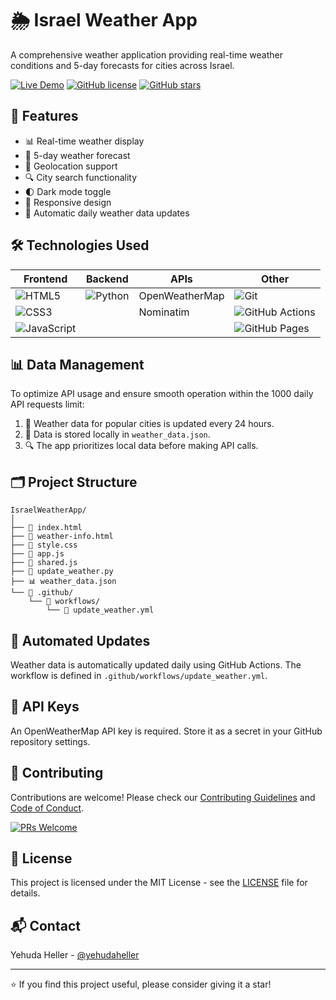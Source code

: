 # 🌦️ Israel Weather App

A comprehensive weather application providing real-time weather conditions and 5-day forecasts for cities across Israel.

[![Live Demo](https://img.shields.io/badge/demo-live-brightgreen.svg)](https://israelweather.github.io/)
[![GitHub license](https://img.shields.io/github/license/YourUsername/IsraelWeatherApp.svg)](https://github.com/YourUsername/IsraelWeatherApp/blob/main/LICENSE)
[![GitHub stars](https://img.shields.io/github/stars/YourUsername/IsraelWeatherApp.svg)](https://github.com/YourUsername/IsraelWeatherApp/stargazers)

## 🚀 Features

- 📊 Real-time weather display
- 🔮 5-day weather forecast
- 📍 Geolocation support
- 🔍 City search functionality
- 🌓 Dark mode toggle
- 📱 Responsive design
- 🔄 Automatic daily weather data updates

## 🛠️ Technologies Used

| Frontend | Backend | APIs | Other |
|----------|---------|------|-------|
| ![HTML5](https://img.shields.io/badge/HTML5-E34F26?style=for-the-badge&logo=html5&logoColor=white) | ![Python](https://img.shields.io/badge/Python-3776AB?style=for-the-badge&logo=python&logoColor=white) | OpenWeatherMap | ![Git](https://img.shields.io/badge/Git-F05032?style=for-the-badge&logo=git&logoColor=white) |
| ![CSS3](https://img.shields.io/badge/CSS3-1572B6?style=for-the-badge&logo=css3&logoColor=white) | | Nominatim | ![GitHub Actions](https://img.shields.io/badge/GitHub_Actions-2088FF?style=for-the-badge&logo=github-actions&logoColor=white) |
| ![JavaScript](https://img.shields.io/badge/JavaScript-F7DF1E?style=for-the-badge&logo=javascript&logoColor=black) | | | ![GitHub Pages](https://img.shields.io/badge/GitHub_Pages-222222?style=for-the-badge&logo=github&logoColor=white) |

## 📊 Data Management

To optimize API usage and ensure smooth operation within the 1000 daily API requests limit:

1. 🔄 Weather data for popular cities is updated every 24 hours.
2. 💾 Data is stored locally in `weather_data.json`.
3. 🔍 The app prioritizes local data before making API calls.

## 🗂️ Project Structure

```
IsraelWeatherApp/
│
├── 📄 index.html
├── 📄 weather-info.html
├── 🎨 style.css
├── 🧠 app.js
├── 🧠 shared.js
├── 🐍 update_weather.py
├── 📊 weather_data.json
└── 📁 .github/
    └── 📁 workflows/
        └── 📄 update_weather.yml
```

## 🤖 Automated Updates

Weather data is automatically updated daily using GitHub Actions. The workflow is defined in `.github/workflows/update_weather.yml`.

## 🔑 API Keys

An OpenWeatherMap API key is required. Store it as a secret in your GitHub repository settings.

## 🤝 Contributing

Contributions are welcome! Please check our [Contributing Guidelines](CONTRIBUTING.md) and [Code of Conduct](CODE_OF_CONDUCT.md).

[![PRs Welcome](https://img.shields.io/badge/PRs-welcome-brightgreen.svg?style=flat-square)](http://makeapullrequest.com)

## 📄 License

This project is licensed under the MIT License - see the [LICENSE](LICENSE) file for details.

## 📬 Contact

Yehuda Heller - [@yehudaheller](https://www.linkedin.com/in/yehuda-heller/)

---

⭐️ If you find this project useful, please consider giving it a star!
```
